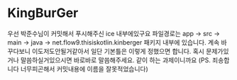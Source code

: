 # KingBurGer
우선 박준수님이 커밋해서 푸시해주신 ice 내부에있구요
파일경로는 app -> src -> main -> java -> net.flow9.thisiskotlin.kinberger 패키지 내부에 있습니다.
계속 바꾸다보니 이도저도안될거같아서 일단 기본틀은 이렇게 정했으면 합니다. 
혹시 문제가있거나 말씀하실거있으시면 바로바로 말씀해주세요. 같이 하는 과제이니까요
(PS. 죄송합니다 너무피곤해서 커밋내용에 이름을 잘못적었습니다)
